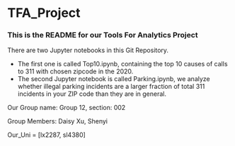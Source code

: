 # TFA_Project
### This is the README for our Tools For Analytics Project

There are two Jupyter notebooks in this Git Repository. 
  - The first one is called Top10.ipynb, containing the top 10 causes of calls to 311 with chosen zipcode in the 2020. 
  - The second Jupyter notebook is called Parking.ipynb, we analyze whether illegal parking incidents are a larger fraction of total 311 incidents in your ZIP code than they are in general.

Our Group name: Group 12, section: 002

Group Members: Daisy Xu, Shenyi 

Our_Uni = [lx2287, sl4380]
